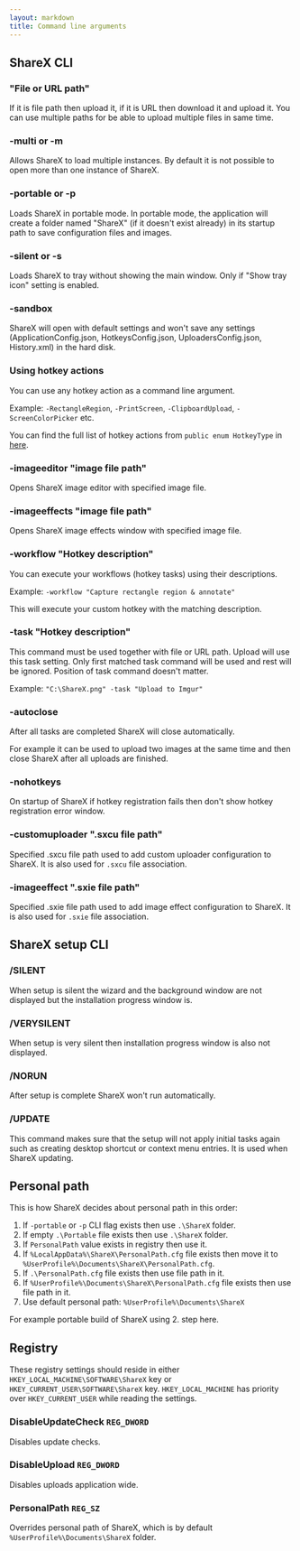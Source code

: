 ```yaml
---
layout: markdown
title: Command line arguments
---
```


## ShareX CLI

### "File or URL path"

If it is file path then upload it, if it is URL then download it and upload it. You can use multiple paths for be able to upload multiple files in same time.

### -multi or -m

Allows ShareX to load multiple instances. By default it is not possible to open more than one instance of ShareX.

### -portable or -p

Loads ShareX in portable mode. In portable mode, the application will create a folder named "ShareX" (if it doesn't exist already) in its startup path to save configuration files and images.

### -silent or -s

Loads ShareX to tray without showing the main window. Only if "Show tray icon" setting is enabled.

### -sandbox

ShareX will open with default settings and won't save any settings (ApplicationConfig.json, HotkeysConfig.json, UploadersConfig.json, History.xml) in the hard disk.

### Using hotkey actions

You can use any hotkey action as a command line argument.

Example: `-RectangleRegion`, `-PrintScreen`, `-ClipboardUpload`, `-ScreenColorPicker` etc.

You can find the full list of hotkey actions from `public enum HotkeyType` in [here](https://github.com/ShareX/ShareX/blob/master/ShareX/Enums.cs).

### -imageeditor "image file path"

Opens ShareX image editor with specified image file.

### -imageeffects "image file path"

Opens ShareX image effects window with specified image file.

### -workflow "Hotkey description"

You can execute your workflows (hotkey tasks) using their descriptions.

Example: `-workflow "Capture rectangle region & annotate"`

This will execute your custom hotkey with the matching description.

### -task "Hotkey description"

This command must be used together with file or URL path. Upload will use this task setting. Only first matched task command will be used and rest will be ignored. Position of task command doesn't matter.

Example: `"C:\ShareX.png" -task "Upload to Imgur"`

### -autoclose

After all tasks are completed ShareX will close automatically.

For example it can be used to upload two images at the same time and then close ShareX after all uploads are finished.

### -nohotkeys

On startup of ShareX if hotkey registration fails then don't show hotkey registration error window.

### -customuploader ".sxcu file path"

Specified .sxcu file path used to add custom uploader configuration to ShareX. It is also used for `.sxcu` file association.

### -imageeffect ".sxie file path"

Specified .sxie file path used to add image effect configuration to ShareX. It is also used for `.sxie` file association.

## ShareX setup CLI

### /SILENT

When setup is silent the wizard and the background window are not displayed but the installation progress window is.

### /VERYSILENT

When setup is very silent then installation progress window is also not displayed.

### /NORUN

After setup is complete ShareX won't run automatically.

### /UPDATE

This command makes sure that the setup will not apply initial tasks again such as creating desktop shortcut or context menu entries. It is used when ShareX updating.

## Personal path

This is how ShareX decides about personal path in this order:

1. If `-portable` or `-p` CLI flag exists then use `.\ShareX` folder.
2. If empty `.\Portable` file exists then use `.\ShareX` folder.
3. If `PersonalPath` value exists in registry then use it.
4. If `%LocalAppData%\ShareX\PersonalPath.cfg` file exists then move it to `%UserProfile%\Documents\ShareX\PersonalPath.cfg`.
5. If `.\PersonalPath.cfg` file exists then use file path in it.
6. If `%UserProfile%\Documents\ShareX\PersonalPath.cfg` file exists then use file path in it.
7. Use default personal path: `%UserProfile%\Documents\ShareX`

For example portable build of ShareX using 2. step here.

## Registry

These registry settings should reside in either `HKEY_LOCAL_MACHINE\SOFTWARE\ShareX` key or `HKEY_CURRENT_USER\SOFTWARE\ShareX` key. `HKEY_LOCAL_MACHINE` has priority over `HKEY_CURRENT_USER` while reading the settings.

### DisableUpdateCheck `REG_DWORD`

Disables update checks.

### DisableUpload `REG_DWORD`

Disables uploads application wide.

### PersonalPath `REG_SZ`

Overrides personal path of ShareX, which is by default `%UserProfile%\Documents\ShareX` folder.
